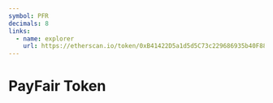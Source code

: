 ```yaml
---
symbol: PFR
decimals: 8
links:
  - name: explorer
    url: https://etherscan.io/token/0xB41422D5a1d5d5C73c229686935b40F881502785
---
```


# PayFair Token
